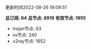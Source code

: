 更新时间2022-08-26 19:09:51

**总订阅: 64**
**总节点: 8919**
**有效节点: 1955**
- trojan节点: 63
- ss节点: 240
- v2ray节点: 1652
